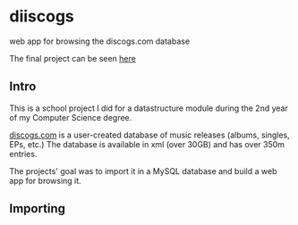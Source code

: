 # diiscogs
web app for browsing the discogs.com database

The final project can be seen [here](http://diiscogs.w-v.fr)

## Intro
  This is a school project I did for a datastructure module during the 2nd year of my Computer Science degree.
  
  [discogs.com](https://discogs.com) is a user-created database of music releases (albums, singles, EPs, etc.)
  The database is available in xml (over 30GB) and has over 350m entries.
  
  The projects' goal was to import it in a MySQL database and build a web app for browsing it.

## Importing

